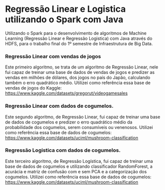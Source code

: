# Regressão Linear e Logistica utilizando o Spark com Java

Utilizando o Spark para o desenvolvimento de algoritmos de Machine Learning (Regressão Linear e Regressão Logistica) com Java através do HDFS, para o trabalho final do 1º semestre de Infraestrutura de Big Data.

### Regressão Linear com vendas de jogos
Este primeiro algoritmo, se trata de um algoritmo de Regressão Linear, nele fui capaz de treinar uma base de dados de vendas de jogos e predizer as vendas em milhões de dólares, dos jogos no país do Japão, calculando também o erro quadrático médio. 
Utilizei como referência essa base de vendas de jogos do Kaggle: https://www.kaggle.com/datasets/gregorut/videogamesales

### Regressão Linear com dados de cogumelos.
Este segundo algoritmo, de Regressão Linear, fui capaz de treinar uma base de dados de cogumelos e predizer o erro quadrático médio da probabilidade dos cogumelos, serem consumíveis ou venenosos.
Utilizei como referência essa base de dados de cogumelos: https://www.kaggle.com/datasets/uciml/mushroom-classification


### Regressão Logistica com dados de cogumelos.
Este terceiro algoritmo, de Regressão Logística, fui capaz de treinar uma base de dados de cogumelos e utilizando classificador RandomForest, a acurácia e matriz de confusão com e sem PCA e a categorização dos cogumelos.
Utilizei como referência essa base de dados de cogumelos: https://www.kaggle.com/datasets/uciml/mushroom-classification
